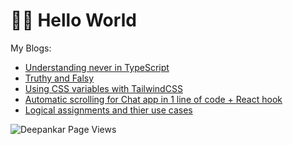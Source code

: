 # 👋🏽 Hello World

My Blogs:

<!--START_SECTION:feed-->
* [Understanding never in TypeScript](https:&#x2F;&#x2F;dpnkr.in&#x2F;blog&#x2F;understanding-never-in-typescript)
* [Truthy and Falsy](https:&#x2F;&#x2F;dpnkr.in&#x2F;blog&#x2F;truthy-falsy)
* [Using CSS variables with TailwindCSS](https:&#x2F;&#x2F;dpnkr.in&#x2F;blog&#x2F;tailwind-with-css-variables)
* [Automatic scrolling for Chat app in 1 line of code + React hook](https:&#x2F;&#x2F;dpnkr.in&#x2F;blog&#x2F;scroll-chat-react)
* [Logical assignments and thier use cases](https:&#x2F;&#x2F;dpnkr.in&#x2F;blog&#x2F;logical-assignments)
<!--END_SECTION:feed-->

<p align="left"> <img src="https://komarev.com/ghpvc/?username=Deep-Codes&label=Views&color=blue&style=plastic" alt="Deepankar Page Views" /> </p>
